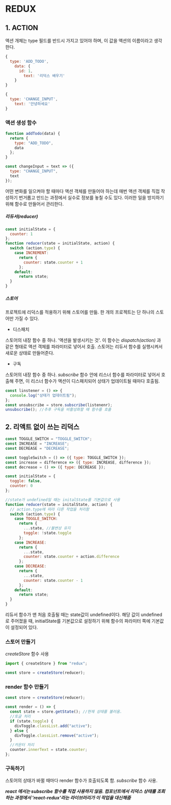 # REDUX

## 1. ACTION

액션 개체는 type 필드를 반드시 가지고 있어야 하며, 이 값을 액션의 이름이라고 생각한다.

```js
{
  type: 'ADD_TODO',
    data: {
      id: 1,
        text: '리덕스 배우기'
    }
}

{
  type: 'CHANGE_INPUT',
    text: '안녕하세요'
}
```

### 액션 생성 함수

```js
function addTodo(data) {
  return {
    type: "ADD_TODO",
    data
  };
}

const changeInput = text => ({
  type: "CHANGE_INPUT",
  text
});
```

어떤 변화를 일으켜야 할 때마다 액션 객체를 만들어야 하는데 매번 액션 객체를 직접 작성하기 번거롭고 만드는 과정에서 실수로 정보를 놓칠 수도 있다. 이러한 일을 방지하기 위해 함수로 만들어서 관리한다.

##### 리듀서(reducer)

```js
const initialState = {
  counter: 1
};
function reducer(state = initialState, action) {
  switch (action.type) {
    case INCREMENT:
      return {
        counter: state.counter + 1
      };
    default:
      return state;
  }
}
```

##### 스토어

프로젝트에 리덕스를 적용하기 위해 스토어를 만듦. 한 개의 프로젝트는 단 하나의 스토어만 가질 수 있다.

- 디스패치

스토어의 내장 함수 중 하나. '액션을 발생시키는 것'. 이 함수는 _dispatch(action)_ 과 같은 형태로 액션 객체를 파라미터로 넣어서 호출. 스토어는 리듀서 함수를 실행시켜서 새로운 상태로 만들어준다.

- 구독

스토어의 내장 함수 중 하나. _subscribe_ 함수 안에 리스너 함수를 파라미터로 넣어서 호출해 주면, 이 리스너 함수가 액션이 디스패치되어 상태가 업데이트될 때마다 호출됨.

```js
const linstener = () => {
  console.log("상태가 업데이트됨");
};
const unsubscribe = store.subscribe(listenenr);
unsubscribe(); //추후 구독을 비활성화할 때 함수를 호출
```

## 2. 리액트 없이 쓰는 리덕스

```js
const TOGGLE_SWITCH = "TOGGLE_SWITCH";
const INCREASE = "INCREASE";
const DECREASE = "DECREASE";

const toggleSwitch = () => ({ type: TOGGLE_SWITCH });
const increase = difference => ({ type: INCREASE, difference });
const decrease = () => ({ type: DECREASE });

const initialState = {
  toggle: false,
  counter: 0
};

//state가 undefined일 때는 initalState를 기본값으로 사용
function reducer(state = initalState, action) {
  // action.type에 따라 다른 작업을 처리함
  switch (action.type) {
    case TOGGLE_SWITCH:
      return {
        ...state, //불변성 유지
        toggle: !state.toggle
      };
    case INCREASE:
      return {
        ...state,
        counter: state.counter + action.difference
      };
    case DECREASE:
      return {
        ...state,
        counter: state.counter - 1
      };
    default:
      return state;
  }
}
```

리듀서 함수가 맨 처음 호출될 때는 state값이 undefined이다. 해당 값이 undefined로 주어졌을 때, initialState를 기본값으로 설정하기 위해 함수의 파라미터 쪽에 기본값이 설정되어 있다.

### 스토어 만들기

_createStore_ 함수 사용

```js
import { createStore } from "redux";

const store = createStore(reducer);
```

### render 함수 만들기

```js
const store = createStore(reducer);

const render = () => {
  const state = store.getState(); //현재 상태를 불러옴.
  //토글 처리
  if (state.toggle) {
    divToggle.classList.add("active");
  } else {
    divToggle.classList.remove("active");
  }
  //카운터 처리
  counter.innerText = state.counter;
};
```

### 구독하기

스토어의 상태가 바뀔 때마다 render 함수가 호출되도록 함. _subscribe_ 함수 사용.

**_react 에서는 subscribe 함수를 직접 사용하지 않음. 컴포넌트에서 리덕스 상태를 조회하는 과정에서 'react-redux'라는 라이브러리가 이 작업을 대신해줌_**
